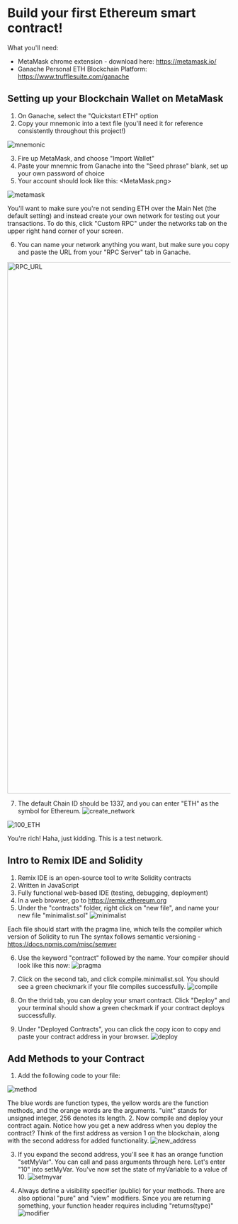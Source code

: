# Build your first Ethereum smart contract!

What you'll need:
- MetaMask chrome extension - download here: https://metamask.io/
- Ganache Personal ETH Blockchain Platform: https://www.trufflesuite.com/ganache

## Setting up your Blockchain Wallet on MetaMask
1. On Ganache, select the "Quickstart ETH" option
2. Copy your mnemonic into a text file (you'll need it for reference consistently throughout this project!)

![mnemonic](https://user-images.githubusercontent.com/44534814/117739534-6b285600-b1b3-11eb-88d9-f425e261c148.png)

3. Fire up MetaMask, and choose "Import Wallet"
4. Paste your mnemnic from Ganache into the "Seed phrase" blank, set up your own password of choice
5. Your account should look like this: <MetaMask.png>  

![metamask](https://user-images.githubusercontent.com/44534814/117739582-809d8000-b1b3-11eb-95e5-7149e426b584.png)

You'll want to make sure you're not sending ETH over the Main Net (the default setting) and instead create your own network for testing out your transactions. To do this, click "Custom RPC" under the networks tab on the upper right hand corner of your screen.

6. You can name your network anything you want, but make sure you copy and paste the URL from your "RPC Server" tab in Ganache. 
<img width="1201" alt="RPC_URL" src="https://user-images.githubusercontent.com/44534814/117739614-8dba6f00-b1b3-11eb-9296-a72b939ae79c.png">

7. The default Chain ID should be 1337, and you can enter "ETH" as the symbol for Ethereum.
![create_network](https://user-images.githubusercontent.com/44534814/117739660-9d39b800-b1b3-11eb-87bb-d499b5fe4589.png)

![100_ETH](https://user-images.githubusercontent.com/44534814/117739672-a75bb680-b1b3-11eb-99e4-2d679a134aed.png)

You're rich! Haha, just kidding. This is a test network.

## Intro to Remix IDE and Solidity
1. Remix IDE is an open-source tool to write Solidity contracts
2. Written in JavaScript
3. Fully functional web-based IDE (testing, debugging, deployment)
4. In a web browser, go to https://remix.ethereum.org
5. Under the "contracts" folder, right click on "new file", and name your new file "minimalist.sol" 
![minimalist](https://user-images.githubusercontent.com/44534814/117739692-b2aee200-b1b3-11eb-82dc-cac52840b467.png)

Each file should start with the pragma line, which tells the compiler which version of Solidity to run
The syntax follows semantic versioning - https://docs.npmis.com/misc/semver

6. Use the keyword "contract" followed by the name. Your compiler should look like this now: 
![pragma](https://user-images.githubusercontent.com/44534814/117739712-bcd0e080-b1b3-11eb-8980-f76388b78ef2.png)

7. Click on the second tab, and click compile.minimalist.sol. You should see a green checkmark if your file compiles successfully.
![compile](https://user-images.githubusercontent.com/44534814/117739725-c1959480-b1b3-11eb-80f6-ba0f0edc46e7.png)

8. On the thrid tab, you can deploy your smart contract. Click "Deploy" and your terminal should show a green checkmark if your contract deploys successfully.
9. Under "Deployed Contracts", you can click the copy icon to copy and paste your contract address in your browser. 
![deploy](https://user-images.githubusercontent.com/44534814/117739731-c5c1b200-b1b3-11eb-935a-5c2b3493fee3.png)


## Add Methods to your Contract
1. Add the following code to your file: 


![method](https://user-images.githubusercontent.com/44534814/117739738-c9edcf80-b1b3-11eb-8331-2a2b6bee83ae.png)

The blue words are function types, the yellow words are the function methods, and the orange words are the arguments. "uint" stands for unsigned integer, 256 denotes its length. 
2. Now compile and deploy your contract again. Notice how you get a new address when you deploy the contract? Think of the first address as version 1 on the blockchain, along with the second address for added functionality.
![new_address](https://user-images.githubusercontent.com/44534814/117739760-d7a35500-b1b3-11eb-81d5-a7ce2e196380.png)

3. If you expand the second address, you'll see it has an orange function "setMyVar". You can call and pass arguments through here. Let's enter "10" into setMyVar. You've now set the state of myVariable to a value of 10. 
![setmyvar](https://user-images.githubusercontent.com/44534814/117739773-e12cbd00-b1b3-11eb-9dca-3a2015ca109f.png)

4. Always define a visibility specifier (public) for your methods. There are also optional "pure" and "view" modifiers. Since you are returning something, your function header requires including "returns(type)" 
![modifier](https://user-images.githubusercontent.com/44534814/117739781-e4c04400-b1b3-11eb-8e0d-2d9a56b57ef9.png)
